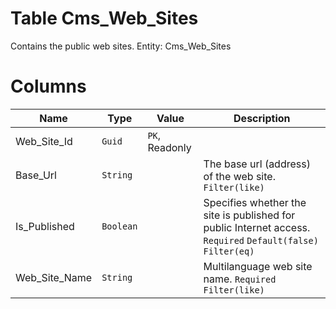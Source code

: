 # Table Cms_Web_Sites

Contains the public web sites. Entity: Cms_Web_Sites

# Columns

| Name | Type | Value | Description |
| - | - | - | --- |
|Web_Site_Id|`Guid`|`PK`, Readonly||
|Base_Url|`String`||The base url (address) of the web site. `Filter(like)` |
|Is_Published|`Boolean`||Specifies whether the site is published for public Internet access. `Required` `Default(false)` `Filter(eq)` |
|Web_Site_Name|`String`||Multilanguage web site name. `Required` `Filter(like)` |
